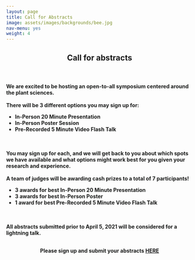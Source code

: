 ```yaml
---
layout: page
title: Call for Abstracts
image: assets/images/backgrounds/bee.jpg
nav-menu: yes
weight: 4
---
```


<!-- Main -->
<div id="main" class="alt">

<!-- One -->
<section id="one">
	<div class="inner">
		<center>
		<header class="major">
			<h1>Call for abstracts</h1>
		</header>
		</center>
<!-- Content -->
<b style="color:#1b1c1b;">We are excited to be hosting an open-to-all symposium centered around the plant sciences.
<br><br>
There will be 3 different options you may sign up for: 
<ul>
  <li>In-Person 20 Minute Presentation</li>
  <li>In-Person Poster Session</li>
  <li>Pre-Recorded 5 Minute Video Flash Talk</li>
</ul>

<br><br>
You may sign up for each, and we will get back to you about which spots we have available and what options might work best for you given your research and experience.
<br><br>
A team of judges will be awarding cash prizes to a total of 7 participants!
<ul>
	<li>3 awards for best In-Person 20 Minute Presentation</li>
	<li>3 awards for best In-Person Poster</li>
	<li>1 award for best Pre-Recorded 5 Minute Video Flash Talk</li>
</ul>
<br><br>
All abstracts submitted prior to April 5, 2021 will be considered for a lightning talk. 
<br><br>


<center> 
<p style="color:#1b1c1b;">
Please sign up and submit your abstracts <b><a href="https://docs.google.com/forms/d/e/1FAIpQLSeIUCNNhIwDGP4ijmRzvzdkN97ucRHhekrUGzzbUM1YFXNqNQ/viewform?usp=sf_link" target="_blank"> HERE </a></b>
</p>
</center>


